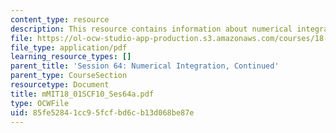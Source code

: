 ```yaml
---
content_type: resource
description: This resource contains information about numerical integration, continued.
file: https://ol-ocw-studio-app-production.s3.amazonaws.com/courses/18-01sc-single-variable-calculus-fall-2010/85fe52841cc95fcfbd6cb13d068be87e_MIT18_01SCF10_Ses64a.pdf
file_type: application/pdf
learning_resource_types: []
parent_title: 'Session 64: Numerical Integration, Continued'
parent_type: CourseSection
resourcetype: Document
title: mMIT18_01SCF10_Ses64a.pdf
type: OCWFile
uid: 85fe5284-1cc9-5fcf-bd6c-b13d068be87e
---
```

